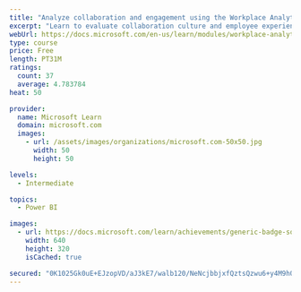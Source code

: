 ```yaml
---
title: "Analyze collaboration and engagement using the Workplace Analytics Ways of working assessment dashboard"
excerpt: "Learn to evaluate collaboration culture and employee experience with a Power BI template using Workplace Analytics data."
webUrl: https://docs.microsoft.com/en-us/learn/modules/workplace-analytics-ways-working/
type: course
price: Free
length: PT31M
ratings:
  count: 37
  average: 4.783784
heat: 50

provider:
  name: Microsoft Learn
  domain: microsoft.com
  images:
    - url: /assets/images/organizations/microsoft.com-50x50.jpg
      width: 50
      height: 50

levels:
  - Intermediate

topics:
  - Power BI

images:
  - url: https://docs.microsoft.com/learn/achievements/generic-badge-social.png
    width: 640
    height: 320
    isCached: true

secured: "0K1025Gk0uE+EJzopVD/aJ3kE7/walb120/NeNcjbbjxfQztsQzwu6+y4M9hQoDqj2Xa4qFiWPpURefKOYSzlw1LfVmOravFHI0eqRbwF7MUljb/AmNbzWMXshljlUbfOCGmBpscK/XkjA02KITNcvZuHm/RGg2JA8qA7xpQzPCnpm21qUx7x5WhuE9Y09QGkNNLOR/d9BskCPA+v9Ya0Ax8OCXdKysrnDmRpTH1N/DTTk/TNHU/foP7sxkR0KSpBURA6WEhDSwarCe2UpDDrr5yvQz0lnozy7g3/3y/kLxKbI4ucTI3vx4sPAF3DKR3TzHGQeJqhfrVAKIlA/fQngwv6YwOle9B8SgbE1l4TmNqOPc2D2+0X6mqvmMbs/cPVpfKdZnQy4wC/UNBceg6hGMUC0ic5dysG4Hnq8IxHo4=;sXsVUbiENQ64fbcq56AkbA=="
---
```


